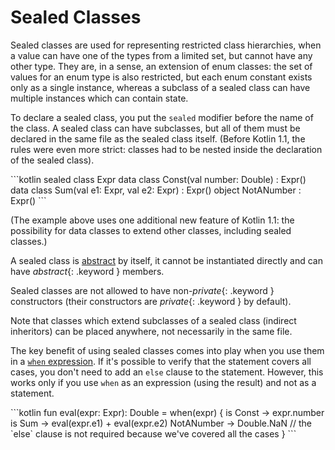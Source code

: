 # Sealed Classes

Sealed classes are used for representing restricted class hierarchies, when a value can have one of the types from a
limited set, but cannot have any other type. They are, in a sense, an extension of enum classes: the set of values
for an enum type is also restricted, but each enum constant exists only as a single instance, whereas a subclass
of a sealed class can have multiple instances which can contain state.

To declare a sealed class, you put the `sealed` modifier before the name of the class. A sealed class can have
subclasses, but all of them must be declared in the same file as the sealed class itself. (Before Kotlin 1.1,
the rules were even more strict: classes had to be nested inside the declaration of the sealed class).

<div class="sample" markdown="1" theme="idea" data-highlight-only>
```kotlin
sealed class Expr
data class Const(val number: Double) : Expr()
data class Sum(val e1: Expr, val e2: Expr) : Expr()
object NotANumber : Expr()
```
</div>

(The example above uses one additional new feature of Kotlin 1.1: the possibility for data classes to extend other
classes, including sealed classes.)

A sealed class is [abstract](classes.html#abstract-classes) by itself, it cannot be instantiated directly and can have *abstract*{: .keyword } members.

Sealed classes are not allowed to have non-*private*{: .keyword } constructors (their constructors are *private*{: .keyword } by default).

Note that classes which extend subclasses of a sealed class (indirect inheritors) can be placed anywhere, not necessarily in
the same file.

The key benefit of using sealed classes comes into play when you use them in a [`when` expression](control-flow.html#when-expression). If it's possible
to verify that the statement covers all cases, you don't need to add an `else` clause to the statement. However, this works only if you use `when` as an expression (using the result) and not as a statement.

<div class="sample" markdown="1" theme="idea" data-highlight-only>
```kotlin
fun eval(expr: Expr): Double = when(expr) {
    is Const -> expr.number
    is Sum -> eval(expr.e1) + eval(expr.e2)
    NotANumber -> Double.NaN
    // the `else` clause is not required because we've covered all the cases
}
```
</div>
